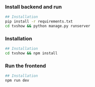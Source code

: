 ### Install backend and run
```bash
## Installation
pip install -r requirements.txt
cd tvshow && python manage.py runserver
```

### Installation
```bash
## Installation
cd tvshow && npm install
```

### Run the frontend
```bash
## Installation
npm run dev
```